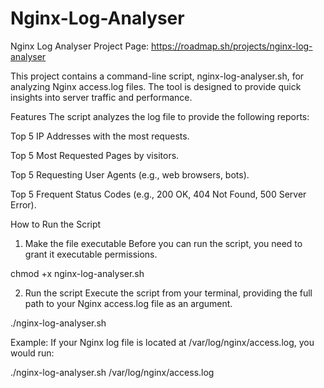 # Nginx-Log-Analyser
Nginx Log Analyser
Project Page: https://roadmap.sh/projects/nginx-log-analyser

This project contains a command-line script, nginx-log-analyser.sh, for analyzing Nginx access.log files. The tool is designed to provide quick insights into server traffic and performance.

Features
The script analyzes the log file to provide the following reports:

Top 5 IP Addresses with the most requests.

Top 5 Most Requested Pages by visitors.

Top 5 Requesting User Agents (e.g., web browsers, bots).

Top 5 Frequent Status Codes (e.g., 200 OK, 404 Not Found, 500 Server Error).

How to Run the Script
1. Make the file executable
Before you can run the script, you need to grant it executable permissions.

chmod +x nginx-log-analyser.sh

2. Run the script
Execute the script from your terminal, providing the full path to your Nginx access.log file as an argument.

./nginx-log-analyser.sh <path-to-nginx-access-log>

Example:
If your Nginx log file is located at /var/log/nginx/access.log, you would run:

./nginx-log-analyser.sh /var/log/nginx/access.log


